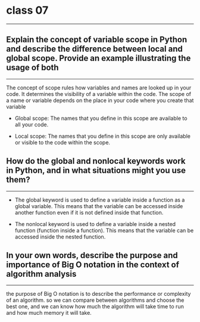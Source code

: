 # class 07
----------------------------------------------------------------------------
## Explain the concept of variable scope in Python and describe the difference between local and global scope. Provide an example illustrating the usage of both
----------------------------------------------------------------------------
The concept of scope rules how variables and names are looked up in your code. It determines the visibility of a variable within the code. The scope of a name or variable depends on the place in your code where you create that variable

- Global scope: The names that you define in this scope are available to all your code.

- Local scope: The names that you define in this scope are only available or visible to the code within the scope.

## How do the global and nonlocal keywords work in Python, and in what situations might you use them?
---------------------------------------------------------------------------------
- The global keyword is used to define a variable inside a function as a global variable. This means that the variable can be accessed inside another function even if it is not defined inside that function.

- The nonlocal keyword is used to define a variable inside a nested function (function inside a function). This means that the variable can be accessed inside the nested function.

## In your own words, describe the purpose and importance of Big O notation in the context of algorithm analysis
-----------------------------------------------------------------------------------
the purpose of Big O notation is to describe the performance or complexity of an algorithm. so we can compare between algorithms and choose the best one, and we can know how much the algorithm will take time to run and how much memory it will take.